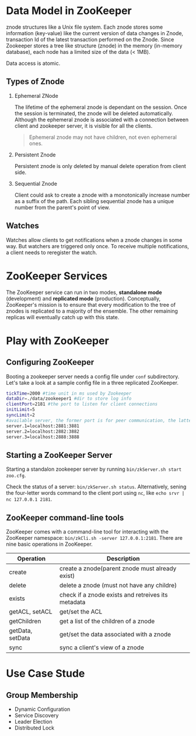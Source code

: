 # Data Model in ZooKeeper
znode structures like a Unix file system. Each znode stores some information (key-value) like the current version of data changes in Znode, transaction Id of the latest transaction performed on the Znode. Since Zookeeper stores a tree like structure (znode) in the memory (in-memory database), each node has a limited size of the data (< 1MB).

Data access is atomic.

## Types of Znode
1. Ephemeral ZNode

    The lifetime of the ephemeral znode is dependant on the session. Once the session is terminated, the znode will be deleted automatically. Although the ephemeral znode is associated with a connection between client and zookeeper server, it is visible for all the clients.

    > Ephemeral znode may not have children, not even ephemeral ones.

2. Persistent Znode

    Persistent znode is only deleted by manual delete operation from client side.

3. Sequential Znode

    Client could ask to create a znode with a monotonically increase number as a suffix of the path. Each sibling sequential znode has a unique number from the parent's point of view.

## Watches
Watches allow clients to get notifications when a znode changes in some way. But watchers are triggered only once. To receive multiple notifications, a client needs to reregister the watch.

# ZooKeeper Services
The ZooKeeper service can run in two modes, **standalone mode** (development) and **replicated mode** (production). Conceptually, ZooKeeper's mission is to ensure that every modification to the tree of znodes is replicated to a majority of the ensemble. The other remaining replicas will eventually catch up with this state.

# Play with ZooKeeper
## Configuring ZooKeeper
Booting a zookeeper server needs a config file under `conf` subdirectory. Let's take a look at a sample config file in a three replicated ZooKeeper.
```bash
tickTime=2000 #time unit in ms used by Zookeeper
dataDir=./data/zookeeper1 #dir to store log info
clientPort=2181 #the port to listen for client connections
initLimit=5
syncLimit=2
#available server, the former port is for peer communication, the latter port is for leader election (TCP)
server.1=localhost:2881:3881
server.2=localhost:2882:3882
server.3=localhost:2888:3888
```
## Starting a ZooKeeper Server
Starting a standalon zookeeper server by running `bin/zkServer.sh start zoo.cfg`.

Check the status of a server: `bin/zkServer.sh status`. Alternatively, sening the four-letter words command to the client port using `nc`, like `echo srvr | nc 127.0.0.1 2181`.


## ZooKeeper command-line tools
ZooKeeper comes with a command-line tool for interacting with the        ZooKeeper namespace: `bin/zkCli.sh -server 127.0.0.1:2181`. There are nine basic operations in ZooKeeper.

|Operation|Description|
|--|--|
|create| create a znode(parent znode must already exist)|
| delete| delete a znode (must not have any childre)|
|exists|check if a znode exists and retreives its metadata|
|getACL, setACL| get/set the ACL|
|getChildren|get a list of the children of a znode|
|getData, setData| get/set the data associated with a znode|
|sync | sync a client's view of a znode|

# Use Case Stude
## Group Membership

- Dynamic Configuration
- Service Discovery
- Leader Election
- Distributed Lock
